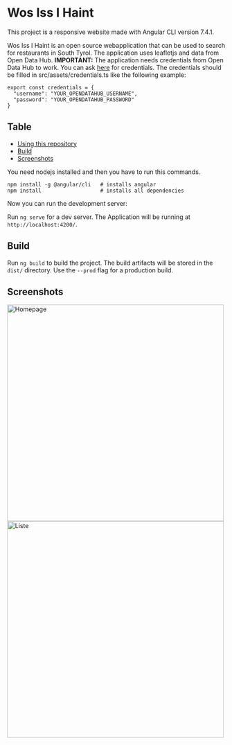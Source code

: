 # Wos Iss I Haint
This project is a responsive website made with Angular CLI version 7.4.1.

Wos Iss I Haint is an open source webapplication that can be used to search for restaurants in South Tyrol. The application uses leafletjs and data from Open Data Hub.
**IMPORTANT:** The application needs credentials from Open Data Hub to work. You can ask [here](https://opendatahub.bz.it) for credentials. The credentials should be filled in 
src/assets/credentials.ts like the following example:

```
export const credentials = {
  "username": "YOUR_OPENDATAHUB_USERNAME",
  "password": "YOUR_OPENDATAHUB_PASSWORD"
}
```

## Table
- [Using this repository](#using-this-repository)
- [Build](#build)
- [Screenshots](#screenshots)

You need nodejs installed and then you have to run this commands.
```
npm install -g @angular/cli   # installs angular
npm install                   # installs all dependencies
```
Now you can run the development server:

Run `ng serve` for a dev server. The Application will be running at `http://localhost:4200/`.

## Build

Run `ng build` to build the project. The build artifacts will be stored in the `dist/` directory. Use the `--prod` flag for a production build.

## Screenshots

<img src="https://www.targaserver.com/images/Home.png" alt="Homepage" width="500"/>
<img src="https://www.targaserver.com/images/List.png" alt="Liste" width="500"/>


